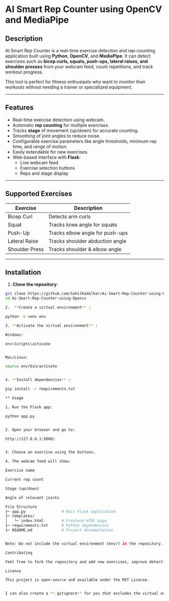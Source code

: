 # AI Smart Rep Counter using OpenCV and MediaPipe

## Description
AI Smart Rep Counter is a real-time exercise detection and rep-counting application built using **Python**, **OpenCV**, and **MediaPipe**. It can detect exercises such as **bicep curls, squats, push-ups, lateral raises, and shoulder presses** from your webcam feed, count repetitions, and track workout progress.  

This tool is perfect for fitness enthusiasts who want to monitor their workouts without needing a trainer or specialized equipment.

---

## Features
- Real-time exercise detection using webcam.
- Automatic **rep counting** for multiple exercises.
- Tracks **stage** of movement (up/down) for accurate counting.
- Smoothing of joint angles to reduce noise.
- Configurable exercise parameters like angle thresholds, minimum rep time, and range of motion.
- Easily extendable for new exercises.
- Web-based interface with **Flask**:
  - Live webcam feed
  - Exercise selection buttons
  - Reps and stage display

---

## Supported Exercises
| Exercise         | Description                        |
|-----------------|------------------------------------|
| Bicep Curl       | Detects arm curls                  |
| Squat            | Tracks knee angle for squats       |
| Push-Up          | Tracks elbow angle for push-ups    |
| Lateral Raise    | Tracks shoulder abduction angle    |
| Shoulder Press   | Tracks shoulder & elbow angle      |

---

## Installation

1. **Clone the repository**:
```bash
git clone https://github.com/SahilKadolkar/Ai-Smart-Rep-Counter-using-Opencv.git
cd Ai-Smart-Rep-Counter-using-Opencv

2.  **Create a virtual environment** :

python -m venv env

3. **Activate the virtual environment** :

Windows:

env\Scripts\activate


Mac/Linux:

source env/bin/activate


4. **Install dependencies** :

pip install -r requirements.txt

** Usage

1. Run the Flask app:

python app.py


2. Open your browser and go to:

http://127.0.0.1:5000/


3. Choose an exercise using the buttons.

4. The webcam feed will show:

Exercise name

Current rep count

Stage (up/down)

Angle of relevant joints

File Structure
├─ app.py                # Main Flask application
├─ templates/
│   └─ index.html        # Frontend HTML page
├─ requirements.txt      # Python dependencies
├─ README.md             # Project documentation


Note: Do not include the virtual environment (env/) in the repository. Add it to .gitignore.

Contributing

Feel free to fork the repository and add new exercises, improve detection, or enhance UI features.

License

This project is open-source and available under the MIT License.


I can also create a **.gitignore** for you that excludes the virtual environment and other large files s
